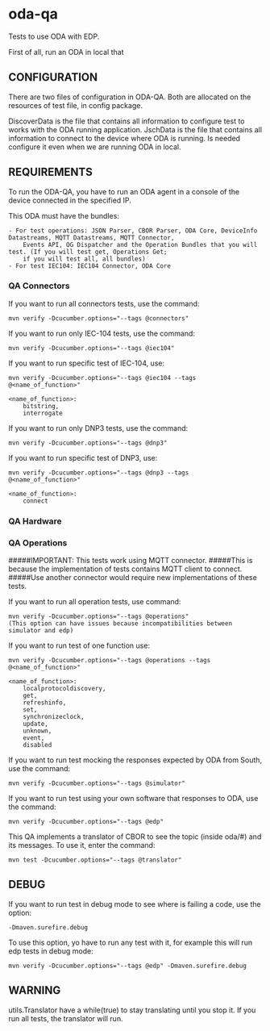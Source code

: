 #   oda-qa

Tests to use ODA with EDP.

First of all, run an ODA in local that 

## CONFIGURATION

There are two files of configuration in ODA-QA. Both are allocated on the resources of test file, in config package.

DiscoverData is the file that contains all information to configure test to works with the ODA running application.
JschData is the file that contains all information to connect to the device where ODA is running. Is needed configure it
even when we are running ODA in local.

## REQUIREMENTS

To run the ODA-QA, you have to run an ODA agent in a console of the device connected in the specified IP.

This ODA must have the bundles:

    - For test operations: JSON Parser, CBOR Parser, ODA Core, DeviceInfo Datastreams, MQTT Datastreams, MQTT Connector, 
        Events API, OG Dispatcher and the Operation Bundles that you will test. (If you will test get, Operations Get; 
        if you will test all, all bundles)
    - For test IEC104: IEC104 Connector, ODA Core

### QA Connectors

If you want to run all connectors tests, use the command:

    mvn verify -Dcucumber.options="--tags @connectors"
    
If you want to run only IEC-104 tests, use the command:

    mvn verify -Dcucumber.options="--tags @iec104"
    
If you want to run specific test of IEC-104, use:

    mvn verify -Dcucumber.options="--tags @iec104 --tags @<name_of_function>"

    <name_of_function>:
        bitstring,
        interrogate
 
If you want to run only DNP3 tests, use the command:

    mvn verify -Dcucumber.options="--tags @dnp3"
    
If you want to run specific test of DNP3, use:

    mvn verify -Dcucumber.options="--tags @dnp3 --tags @<name_of_function>"

    <name_of_function>:
        connect
        
### QA Hardware


        
### QA Operations

#####IMPORTANT: This tests work using MQTT connector. 
#####This is because the implementation of tests contains MQTT client to connect.
#####Use another connector would require new implementations of these tests.
    
If you want to run all operation tests, use command:

    mvn verify -Dcucumber.options="--tags @operations"
    (This option can have issues because incompatibilities between simulator and edp)

If you want to run test of one function use:

    mvn verify -Dcucumber.options="--tags @operations --tags @<name_of_function>"

    <name_of_function>:
        localprotocoldiscovery,
        get,
        refreshinfo,
        set,
        synchronizeclock,
        update,
        unknown,
        event,
        disabled

If you want to run test mocking the responses expected by ODA from South, use the command:

    mvn verify -Dcucumber.options="--tags @simulator"

If you want to run test using your own software that responses to ODA, use the command:

    mvn verify -Dcucumber.options="--tags @edp"

This QA implements a translator of CBOR to see the topic (inside oda/#) and its messages. To use it, enter the command:
    
    mvn test -Dcucumber.options="--tags @translator"
        
## DEBUG

If you want to run test in debug mode to see where is failing a code, use the option:

    -Dmaven.surefire.debug
    
To use this option, yo have to run any test with it, for example this will run edp tests in debug mode:

    mvn verify -Dcucumber.options="--tags @edp" -Dmaven.surefire.debug

## WARNING

utils.Translator have a while(true) to stay translating until you stop it.
            If you run all tests, the translator will run.
